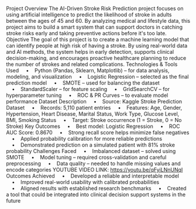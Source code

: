 Project Overview
The AI-Driven Stroke Risk Prediction project focuses on using artificial intelligence to predict the likelihood of stroke in adults between the ages of 45 and 60. By analyzing medical and lifestyle data, this project aims to build a smart system that can support doctors in catching stroke risks early and taking preventive actions before it's too late.
Objective
The goal of this project is to create a machine learning model that can identify people at high risk of having a stroke. By using real-world data and AI methods, the system helps in early detection, supports clinical decision-making, and encourages proactive healthcare planning to reduce the number of strokes and related complications.
Technologies & Tools Used
    •    Python (Pandas, Sklearn, Matplotlib) – for data analysis, modeling, and visualization
    •    Logistic Regression – selected as the final prediction model
    •    SMOTE – used for balancing the dataset
    •    StandardScaler – for feature scaling
    •    GridSearchCV – for hyperparameter tuning
    •    ROC & PR Curves – to evaluate model performance
Dataset Description
    •    Source: Kaggle Stroke Prediction Dataset
    •    Records: 5,110 patient entries
    •    Features: Age, Gender, Hypertension, Heart Disease, Marital Status, Work Type, Glucose Level, BMI, Smoking Status
    •    Target: Stroke occurrence (1 = Stroke, 0 = No Stroke)
Key Outcomes
    •    Best model: Logistic Regression
    •    ROC AUC Score: 0.8670
    •    Strong recall score helps minimize false negatives
    •    Applied probability calibration for more reliable predictions
    •    Demonstrated prediction on a simulated patient with 81% stroke probability
Challenges Faced
    •    Imbalanced dataset – solved using SMOTE
    •    Model tuning – required cross-validation and careful preprocessing
    •    Data quality – needed to handle missing values and encode categories
    YOUTUBE VIDEO LINK:
    https://youtu.be/qFyiLNnUNqI
 
Outcomes Achieved
    •    Developed a reliable and interpretable model
    •    Improved real-world usability with calibrated probabilities
    •    Aligned results with established research benchmarks
    •    Created a tool that could be integrated into clinical decision support systems in the future
